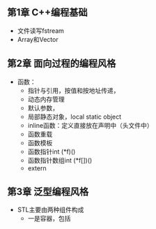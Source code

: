 ## 第1章 C++编程基础

* 文件读写fstream
* Array和Vector

## 第2章 面向过程的编程风格

* 函数：
  * 指针与引用，按值和按地址传递，
  * 动态内存管理
  * 默认参数，
  * 局部静态对象，local static object
  * inline函数：定义直接放在声明中（头文件中）
  * 函数重载
  * 函数模板
  * 函数指针int (*f)()
  * 函数指针数组int (*f[])()
  * extern

## 第3章 泛型编程风格

* STL主要由两种组件构成
  * 一是容器，包括